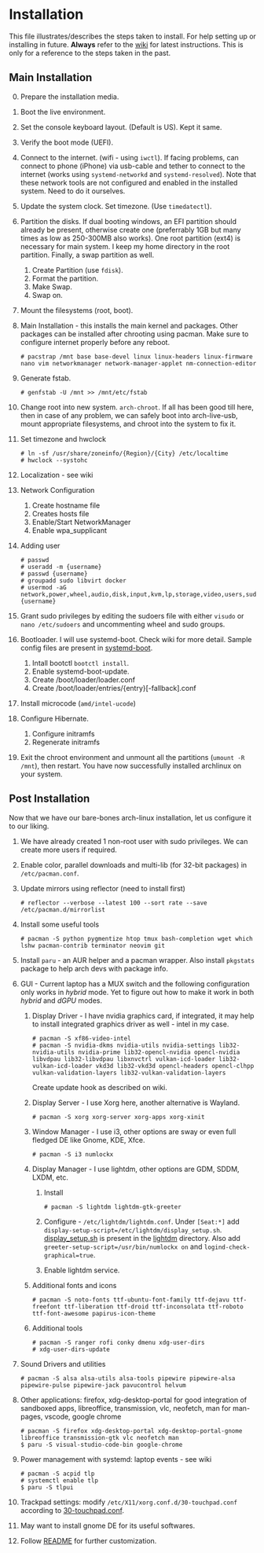 # Installation

This file illustrates/describes the steps taken to install. For help setting up or installing in future. **Always** refer to the [wiki](https://wiki.archlinux.org/title/Installation_guide) for latest instructions. This is only for a reference to the steps taken in the past.

## Main Installation

0. Prepare the installation media.
1. Boot the live environment.
2. Set the console keyboard layout. (Default is US). Kept it same.
3. Verify the boot mode (UEFI).
4. Connect to the internet. (wifi - using `iwctl`). If facing problems, can connect to phone (iPhone) via usb-cable and tether to connect to the internet (works using `systemd-networkd` and `systemd-resolved`). Note that these network tools are not configured and enabled in the installed system. Need to do it ourselves.
5. Update the system clock. Set timezone. (Use `timedatectl`).
6. Partition the disks. If dual booting windows, an EFI partition should already be present, otherwise create one (preferrably 1GB but many times as low as 250-300MB also works). One root partition (ext4) is necessary for main system. I keep my home directory in the root partition. Finally, a swap partition as well.
    1. Create Partition (use `fdisk`).
    2. Format the partition.
    3. Make Swap.
    4. Swap on.
7. Mount the filesystems (root, boot).
8. Main Installation - this installs the main kernel and packages. Other packages can be installed after chrooting using pacman. Make sure to configure internet properly before any reboot.

    ```[bash]
    # pacstrap /mnt base base-devel linux linux-headers linux-firmware nano vim networkmanager network-manager-applet nm-connection-editor
    ```

9. Generate fstab.

    ```[bash]
    # genfstab -U /mnt >> /mnt/etc/fstab
    ```

10. Change root into new system. `arch-chroot`. If all has been good till here, then in case of any problem, we can safely boot into arch-live-usb, mount appropriate filesystems, and chroot into the system to fix it.

11. Set timezone and hwclock

    ```[bash]
    # ln -sf /usr/share/zoneinfo/{Region}/{City} /etc/localtime
    # hwclock --systohc
    ```

12. Localization - see wiki

13. Network Configuration
    1. Create hostname file
    2. Creates hosts file
    3. Enable/Start NetworkManager
    4. Enable wpa_supplicant

14. Adding user

    ```[bash]
    # passwd
    # useradd -m {username}
    # passwd {username}
    # groupadd sudo libvirt docker
    # usermod -aG network,power,wheel,audio,disk,input,kvm,lp,storage,video,users,sudo,libvirt,docker {username}
    ```

15. Grant sudo privileges by editing the sudoers file with either `visudo` or `nano /etc/sudoers` and uncommenting wheel and sudo groups.

16. Bootloader. I will use systemd-boot. Check wiki for more detail. Sample config files are present in [systemd-boot](systemd-boot).
    1. Intall bootctl `bootctl install`.
    2. Enable systemd-boot-update.
    3. Create /boot/loader/loader.conf
    4. Create /boot/loader/entries/{entry}[-fallback].conf

17. Install microcode (`amd/intel-ucode`)

18. Configure Hibernate.
    1. Configure initramfs
    2. Regenerate initramfs

19. Exit the chroot environment and unmount all the partitions (`umount -R /mnt`), then restart. You have now successfully installed archlinux on your system.

## Post Installation

Now that we have our bare-bones arch-linux installation, let us configure it to our liking.

1. We have already created 1 non-root user with sudo privileges. We can create more users if required.
2. Enable color, parallel downloads and multi-lib (for 32-bit packages) in `/etc/pacman.conf`.
3. Update mirrors using reflector (need to install first)

    ```[bash]
    # reflector --verbose --latest 100 --sort rate --save /etc/pacman.d/mirrorlist
    ```

4. Install some useful tools

    ```[bash]
    # pacman -S python pygmentize htop tmux bash-completion wget which lshw pacman-contrib terminator neovim git
    ```

5. Install `paru` - an AUR helper and a pacman wrapper. Also install `pkgstats` package to help arch devs with package info.

6. GUI - Current laptop has a MUX switch and the following configuration only works in *hybrid* mode. Yet to figure out how to make it work in both *hybrid* and *dGPU* modes.

    1. Display Driver - I have nvidia graphics card, if integrated, it may help to install integrated graphics driver as well - intel in my case.

        ```[bash]
        # pacman -S xf86-video-intel
        # pacman -S nvidia-dkms nvidia-utils nvidia-settings lib32-nvidia-utils nvidia-prime lib32-opencl-nvidia opencl-nvidia libvdpau lib32-libvdpau libxnvctrl vulkan-icd-loader lib32-vulkan-icd-loader vkd3d lib32-vkd3d opencl-headers opencl-clhpp vulkan-validation-layers lib32-vulkan-validation-layers
        ```
		Create update hook as described on wiki.

    2. Display Server - I use Xorg here, another alternative is Wayland.

        ```[bash]
        # pacman -S xorg xorg-server xorg-apps xorg-xinit
        ```

    3. Window Manager - I use i3, other options are sway or even full fledged DE like Gnome, KDE, Xfce.

        ```[bash]
        # pacman -S i3 numlockx
        ```

    4. Display Manager - I use lightdm, other options are GDM, SDDM, LXDM, etc.

        1. Install

            ```[bash]
            # pacman -S lightdm lightdm-gtk-greeter
            ```

        2. Configure - `/etc/lightdm/lightdm.conf`. Under `[Seat:*]` add `display-setup-script=/etc/lightdm/display_setup.sh`. [display_setup.sh](lightdm/display_setup.sh) is present in the [lightdm](lightdm) directory. Also add `greeter-setup-script=/usr/bin/numlockx on` and `logind-check-graphical=true`.

        3. Enable lightdm service.

    5. Additional fonts and icons

        ```[bash]
        # pacman -S noto-fonts ttf-ubuntu-font-family ttf-dejavu ttf-freefont ttf-liberation ttf-droid ttf-inconsolata ttf-roboto ttf-font-awesome papirus-icon-theme
        ```

    6. Additional tools

        ```[bash]
        # pacman -S ranger rofi conky dmenu xdg-user-dirs
        # xdg-user-dirs-update
        ```

7. Sound Drivers and utilities

    ```[bash]
    # pacman -S alsa alsa-utils alsa-tools pipewire pipewire-alsa pipewire-pulse pipewire-jack pavucontrol helvum
    ```

8. Other applications: firefox, xdg-desktop-portal for good integration of sandboxed apps, libreoffice, transmission, vlc, neofetch, man for man-pages, vscode, google chrome

    ```[bash]
    # pacman -S firefox xdg-desktop-portal xdg-desktop-portal-gnome libreoffice transmission-gtk vlc neofetch man
    $ paru -S visual-studio-code-bin google-chrome
    ```

9. Power management with systemd: laptop events - see wiki

    ```[bash]
    # pacman -S acpid tlp
    # systemctl enable tlp
    $ paru -S tlpui

10. Trackpad settings: modify `/etc/X11/xorg.conf.d/30-touchpad.conf` according to [30-touchpad.conf](xorg/30-touchpad.conf).

11. May want to install gnome DE for its useful softwares.

12. Follow [README](README.md) for further customization.
